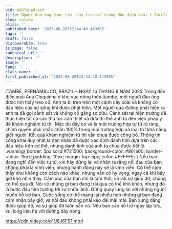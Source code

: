 ```yaml
---
uid: a687abad-ae3
title: Người đàn ông được tìm thấy treo cổ trong đồn điền xoài • GoreCenter
slug: cutxaw
alias: ''
published_date: '2025-08-28T22:44:40.443905'
tags: ''
draft: false
discoverable: true
is_page: false
canonical_url: ''
description: ''
image: ''
lang: ''
class_name: ''
first_published_at: '2025-08-28T22:44:40.443905'
---
```


ITAMBÉ, PERNAMBUCO, BRAZIL – NGÀY 16 THÁNG 8 NĂM 2025 Trong đồn điền xoài Ana Chiquinha ở khu vực nông thôn Itambé, một người đàn ông được tìm thấy treo cổ. Anh ta bị treo trên một cành cây xoài và không có dấu hiệu của sự sống khi được phát hiện. Một người qua đường phát hiện ra anh ta đã gọi cảnh sát và không cố gắng sơ cứu. Cảnh sát tại hiện trường đã thực hiện tất cả các thủ tục cần thiết và đưa thi thể anh ta đến viện pháp y để khám nghiệm tử thi. Mặc dù đây có vẻ là một trường hợp tự tử rõ ràng, chính quyền phải chắc chắn 100% trong mọi trường hợp và loại trừ khả năng giết người. Kết quả khám nghiệm tử thi vẫn chưa được công bố. Thông tin công khai duy nhất là nạn nhân đã được xác định danh tính dựa trên các dấu hiệu trên cơ thể, nhưng danh tính của anh ta chưa được tiết lộ. .warning{ border: 5px solid #721500; background-color: #901a00; border-radius: 15px; padding: 10px; margin-top: 5px; color: #FFFFFF; } Nếu bạn đang nghĩ đến việc tự tử, xin hãy dừng lại và nhận ra rằng nỗi đau của bạn không phải là vĩnh viễn, nhưng hành động này sẽ là vĩnh viễn. Có thể cảm thấy như không còn cách nào khác, nhưng vẫn có hy vọng, ngay cả khi bây giờ khó nhìn thấy. Cảm xúc của bạn chỉ là tạm thời, và với sự giúp đỡ, chúng có thể qua đi. Nói về những gì bạn đang trải qua có thể khó khăn, nhưng đó là bước đầu tiên hướng tới sự chữa lành. Đừng quay lưng lại với những người muốn hỗ trợ bạn. Cuộc sống có thể mang lại nhiều hơn những gì bạn đang cảm nhận bây giờ, và nỗi đau không phải kéo dài mãi mãi. Bạn xứng đáng được giúp đỡ, và sự giúp đỡ luôn sẵn có. Nếu bạn cần hỗ trợ ngay lập tức, vui lòng liên hệ với đường dây nóng.

https://cdn.videy.co/p1U8J6FS1.mp4